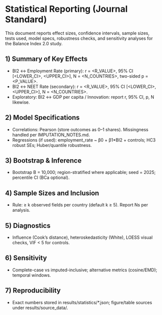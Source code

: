 
# Statistical Reporting (Journal Standard)

This document reports effect sizes, confidence intervals, sample sizes, tests used, model specs, robustness checks, and sensitivity analyses for the Balance Index 2.0 study.

## 1) Summary of Key Effects
- BI2 ↔ Employment Rate (primary): r = <R_VALUE>, 95% CI [<LOWER_CI>, <UPPER_CI>], N = <N_COUNTRIES>, two-sided p = <P_VALUE>.
- BI2 ↔ NEET Rate (secondary): r = <R_VALUE>, 95% CI [<LOWER_CI>, <UPPER_CI>], N = <N_COUNTRIES>.
- Exploratory: BI2 ↔ GDP per capita / Innovation: report r, 95% CI, p, N likewise.

## 2) Model Specifications
- Correlations: Pearson (store outcomes as 0–1 shares). Missingness handled per IMPUTATION_NOTES.md.
- Regressions (if used): employment_rate ~ β0 + β1*BI2 + controls; HC3 robust SEs; Huber/quantile robustness.

## 3) Bootstrap & Inference
- Bootstrap B = 10,000; region-stratified where applicable; seed = 2025; percentile CI (BCa optional).

## 4) Sample Sizes and Inclusion
- Rule: ≥ k observed fields per country (default k ≥ 5). Report Ns per analysis.

## 5) Diagnostics
- Influence (Cook’s distance), heteroskedasticity (White), LOESS visual checks, VIF < 5 for controls.

## 6) Sensitivity
- Complete-case vs imputed-inclusive; alternative metrics (cosine/EMD); temporal windows.

## 7) Reproducibility
- Exact numbers stored in results/statistics/*.json; figure/table sources under results/source_data/.
